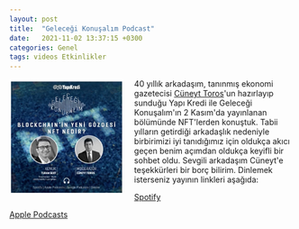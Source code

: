 ```yaml
---
layout: post
title:  "Geleceği Konuşalım Podcast"
date:   2021-11-02 13:37:15 +0300
categories: Genel
tags: videos Etkinlikler
---
```



<img align="left" src="/assets/gelecegi-konusalim-211102-400.jpg" style="width:40%; padding-right:20px"> 40 yıllık arkadaşım, tanınmış ekonomi gazetecisi [Cüneyt Toros](https://twitter.com/cuneyttoros)'un hazırlayıp sunduğu Yapı Kredi ile Geleceği Konuşalım'ın 2 Kasım'da yayınlanan bölümünde NFT'lerden konuştuk. Tabii yılların getirdiği arkadaşlık nedeniyle birbirimizi iyi tanıdığımız için oldukça akıcı geçen benim açımdan oldukça keyifli bir sohbet oldu. Sevgili arkadaşım Cüneyt'e teşekkürleri bir borç bilirim.  Dinlemek isterseniz yayının linkleri aşağıda: 

[Spotify](https://open.spotify.com/episode/3NCi8Q9FRwSOBF9N4xqtIi?si=yHjr8SOZSQKzroCJMhyAGw&nd=1)

[Apple Podcasts](https://podcasts.apple.com/tr/podcast/gelece%C4%9Fi-konu%C5%9Fal%C4%B1m-blockchainin-yeni-g%C3%B6zdesi-nft-nedir/id1470228927?i=1000538668149&l=tr)

<br />

&nbsp;
